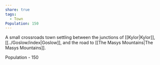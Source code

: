 ```yaml
---
share: true
tags:
  - Town
Population: 150
---
```


A small crossroads town settling between the junctions of [[Kylor|Kylor]], [[../Goslow/index|Goslow]], and the road to [[The Masys Mountains|The Masys Mountains]]. 

Population - 150